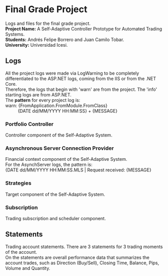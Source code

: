 # Final Grade Project
Logs and files for the final grade project.<br>
**Project Name:** A Self-Adaptive Controller Prototype for Automated Trading Systems.<br>
**Students:** Andrés Felipe Borrero and Juan Camilo Tobar.<br>
**University:** Universidad Icesi.<br>

## Logs
All the project logs were made via LogWarning to be completely differentiated to the ASP.NET logs, coming from the IIS or from the .NET Core.<br>
Therefore, the logs that begin with 'warn' are from the project. The 'info' starting logs are from ASP.NET.<br>
The **pattern** for every project log is: <br>
warn: {FromApplication.FromModule.FromClass} <br>
&nbsp;&nbsp;&nbsp;&nbsp;&nbsp;&nbsp;&nbsp;&nbsp;&nbsp;&nbsp;{DATE dd/MM/YYYY HH:MM:SS} + {MESSAGE}


### Portfolio Controller
Controller component of the Self-Adaptive System.<br>

### Asynchronous Server Connection Provider
Financial context component of the Self-Adaptive System.<br>
For the AsynchServer logs, the pattern is:<br> 
{DATE dd/MM/YYYY HH:MM:SS.MLS | Request received: {MESSAGE}

### Strategies
Target component of the Self-Adaptive System.<br>

### Subscription
Trading subscription and scheduler component.<br>

## Statements
Trading account statements.
There are 3 statements for 3 trading moments of the account.<br>
On the statements are overall performance data that summarizes the account trades, such as Direction (Buy/Sell), Closing Time, Balance, Pips, Volume and Quantity.
